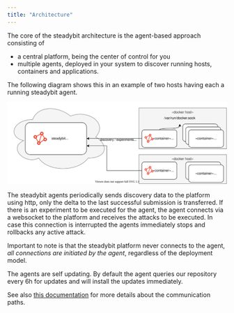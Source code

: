 ```yaml
---
title: "Architecture"
---
```


The core of the steadybit architecture is the agent-based approach consisting of
- a central platform, being the center of control for you
- multiple agents, deployed in your system to discover running hosts, containers and applications.

The following diagram shows this in an example of two hosts having each a running steadybit agent.

![steadybit architecture](10-architecture.svg)

The steadybit agents periodically sends discovery data to the platform using http, only the delta to the last successful submission is transferred.
If there is an experiment to be executed for the agent, the agent connects via a websocket to the platform and receives the attacks to be executed.
In case this connection is interrupted the agents immediately stops and rollbacks any active attack.

Important to note is that the steadybit platform never connects to the agent, *all connections are initiated by the agent*, regardless of the deployment model.

The agents are self updating.
By default the agent queries our repository every 6h for updates and will install the updates immediately.

See also [this documentation](install-configure/30-install-agents) for more details about the communication paths.


